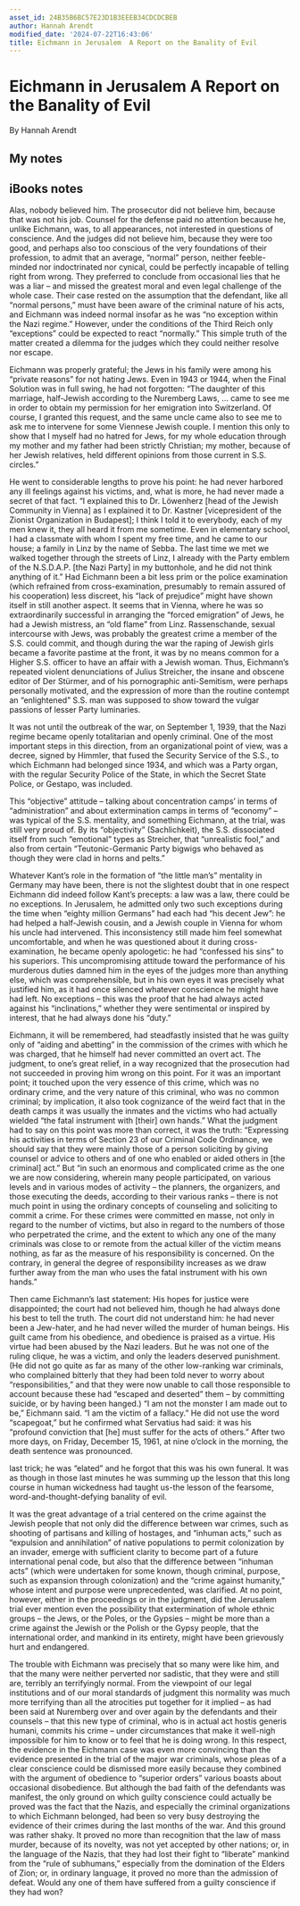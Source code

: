 ```yaml
---
asset_id: 24B35B6BC57E23D1B3EEEB34CDCDCBEB
author: Hannah Arendt
modified_date: '2024-07-22T16:43:06'
title: Eichmann in Jerusalem  A Report on the Banality of Evil
---
```


# Eichmann in Jerusalem  A Report on the Banality of Evil

By Hannah Arendt

## My notes <a name="my_notes_dont_delete"></a>



## iBooks notes <a name="ibooks_notes_dont_delete"></a>


Alas, nobody believed him. The prosecutor did not believe him, because that was not his job. Counsel for the defense paid no attention because he, unlike Eichmann, was, to all appearances, not interested in questions of conscience. And the judges did not believe him, because they were too good, and perhaps also too conscious of the very foundations of their profession, to admit that an average, “normal” person, neither feeble-minded nor indoctrinated nor cynical, could be perfectly incapable of telling right from wrong. They preferred to conclude from occasional lies that he was a liar – and missed the greatest moral and even legal challenge of the whole case. Their case rested on the assumption that the defendant, like all “normal persons,” must have been aware of the criminal nature of his acts, and Eichmann was indeed normal insofar as he was “no exception within the Nazi regime.” However, under the conditions of the Third Reich only “exceptions” could be expected to react “normally.” This simple truth of the matter created a dilemma for the judges which they could neither resolve nor escape.

Eichmann was properly grateful; the Jews in his family were among his “private reasons” for not hating Jews. Even in 1943 or 1944, when the Final Solution was in full swing, he had not forgotten: “The daughter of this marriage, half-Jewish according to the Nuremberg Laws, … came to see me in order to obtain my permission for her emigration into Switzerland. Of course, I granted this request, and the same uncle came also to see me to ask me to intervene for some Viennese Jewish couple. I mention this only to show that I myself had no hatred for Jews, for my whole education through my mother and my father had been strictly Christian; my mother, because of her Jewish relatives, held different opinions from those current in S.S. circles.”

  He went to considerable lengths to prove his point: he had never harbored any ill feelings against his victims, and, what is more, he had never made a secret of that fact. “I explained this to Dr. Löwenherz [head of the Jewish Community in Vienna] as I explained it to Dr. Kastner [vicepresident of the Zionist Organization in Budapest]; I think I told it to everybody, each of my men knew it, they all heard it from me sometime. Even in elementary school, I had a classmate with whom I spent my free time, and he came to our house; a family in Linz by the name of Sebba. The last time we met we walked together through the streets of Linz, I already with the Party emblem of the N.S.D.A.P. [the Nazi Party] in my buttonhole, and he did not think anything of it.” Had Eichmann been a bit less prim or the police examination (which refrained from cross-examination, presumably to remain assured of his cooperation) less discreet, his “lack of prejudice” might have shown itself in still another aspect. It seems that in Vienna, where he was so extraordinarily successful in arranging the “forced emigration” of Jews, he had a Jewish mistress, an “old flame” from Linz. Rassenschande, sexual intercourse with Jews, was probably the greatest crime a member of the S.S. could commit, and though during the war the raping of Jewish girls became a favorite pastime at the front, it was by no means common for a Higher S.S. officer to have an affair with a Jewish woman. Thus, Eichmann’s repeated violent denunciations of Julius Streicher, the insane and obscene editor of Der Stürmer, and of his pornographic anti-Semitism, were perhaps personally motivated, and the expression of more than the routine contempt an “enlightened” S.S. man was supposed to show toward the vulgar passions of lesser Party luminaries.

It was not until the outbreak of the war, on September 1, 1939, that the Nazi regime became openly totalitarian and openly criminal. One of the most important steps in this direction, from an organizational point of view, was a decree, signed by Himmler, that fused the Security Service of the S.S., to which Eichmann had belonged since 1934, and which was a Party organ, with the regular Security Police of the State, in which the Secret State Police, or Gestapo, was included.

This “objective” attitude – talking about concentration camps’ in terms of “administration” and about extermination camps in terms of “economy” – was typical of the S.S. mentality, and something Eichmann, at the trial, was still very proud of. By its “objectivity” (Sachlichkeit), the S.S. dissociated itself from such “emotional” types as Streicher, that “unrealistic fool,” and also from certain “Teutonic-Germanic Party bigwigs who behaved as though they were clad in horns and pelts.”

Whatever Kant’s role in the formation of “the little man’s” mentality in Germany may have been, there is not the slightest doubt that in one respect Eichmann did indeed follow Kant’s precepts: a law was a law, there could be no exceptions. In Jerusalem, he admitted only two such exceptions during the time when “eighty million Germans” had each had “his decent Jew”: he had helped a half-Jewish cousin, and a Jewish couple in Vienna for whom his uncle had intervened. This inconsistency still made him feel somewhat uncomfortable, and when he was questioned about it during cross-examination, he became openly apologetic: he had “confessed his sins” to his superiors. This uncompromising attitude toward the performance of his murderous duties damned him in the eyes of the judges more than anything else, which was comprehensible, but in his own eyes it was precisely what justified him, as it had once silenced whatever conscience he might have had left. No exceptions – this was the proof that he had always acted against his “inclinations,” whether they were sentimental or inspired by interest, that he had always done his “duty.”

Eichmann, it will be remembered, had steadfastly insisted that he was guilty only of “aiding and abetting” in the commission of the crimes with which he was charged, that he himself had never committed an overt act. The judgment, to one’s great relief, in a way recognized that the prosecution had not succeeded in proving him wrong on this point. For it was an important point; it touched upon the very essence of this crime, which was no ordinary crime, and the very nature of this criminal, who was no common criminal; by implication, it also took cognizance of the weird fact that in the death camps it was usually the inmates and the victims who had actually wielded “the fatal instrument with [their] own hands.” What the judgment had to say on this point was more than correct, it was the truth: “Expressing his activities in terms of Section 23 of our Criminal Code Ordinance, we should say that they were mainly those of a person soliciting by giving counsel or advice to others and of one who enabled or aided others in [the criminal] act.” But “in such an enormous and complicated crime as the one we are now considering, wherein many people participated, on various levels and in various modes of activity – the planners, the organizers, and those executing the deeds, according to their various ranks – there is not much point in using the ordinary concepts of counseling and soliciting to commit a crime. For these crimes were committed en masse, not only in regard to the number of victims, but also in regard to the numbers of those who perpetrated the crime, and the extent to which any one of the many criminals was close to or remote from the actual killer of the victim means nothing, as far as the measure of his responsibility is concerned. On the contrary, in general the degree of responsibility increases as we draw further away from the man who uses the fatal instrument with his own hands.”

Then came Eichmann’s last statement: His hopes for justice were disappointed; the court had not believed him, though he had always done his best to tell the truth. The court did not understand him: he had never been a Jew-hater, and he had never willed the murder of human beings. His guilt came from his obedience, and obedience is praised as a virtue. His virtue had been abused by the Nazi leaders. But he was not one of the ruling clique, he was a victim, and only the leaders deserved punishment. (He did not go quite as far as many of the other low-ranking war criminals, who complained bitterly that they had been told never to worry about “responsibilities,” and that they were now unable to call those responsible to account because these had “escaped and deserted” them – by committing suicide, or by having been hanged.) “I am not the monster I am made out to be,” Eichmann said. “I am the victim of a fallacy.” He did not use the word “scapegoat,” but he confirmed what Servatius had said: it was his “profound conviction that [he] must suffer for the acts of others.” After two more days, on Friday, December 15, 1961, at nine o’clock in the morning, the death sentence was pronounced.

last trick; he was “elated” and he forgot that this was his own funeral. It was as though in those last minutes he was summing up the lesson that this long course in human wickedness had taught us-the lesson of the fearsome, word-and-thought-defying banality of evil.

It was the great advantage of a trial centered on the crime against the Jewish people that not only did the difference between war crimes, such as shooting of partisans and killing of hostages, and “inhuman acts,” such as “expulsion and annihilation” of native populations to permit colonization by an invader, emerge with sufficient clarity to become part of a future international penal code, but also that the difference between “inhuman acts” (which were undertaken for some known, though criminal, purpose, such as expansion through colonization) and the “crime against humanity,” whose intent and purpose were unprecedented, was clarified. At no point, however, either in the proceedings or in the judgment, did the Jerusalem trial ever mention even the possibility that extermination of whole ethnic groups – the Jews, or the Poles, or the Gypsies – might be more than a crime against the Jewish or the Polish or the Gypsy people, that the international order, and mankind in its entirety, might have been grievously hurt and endangered.

The trouble with Eichmann was precisely that so many were like him, and that the many were neither perverted nor sadistic, that they were and still are, terribly an terrifyingly normal. From the viewpoint of our legal institutions and of our moral standards of judgment this normality was much more terrifying than all the atrocities put together for it implied – as had been said at Nuremberg over and over again by the defendants and their counsels – that this new type of criminal, who is in actual act hostis generis humani, commits his crime – under circumstances that make it well-nigh impossible for him to know or to feel that he is doing wrong. In this respect, the evidence in the Eichmann case was even more convincing than the evidence presented in the trial of the major war criminals, whose pleas of a clear conscience could be dismissed more easily because they combined with the argument of obedience to “superior orders” various boasts about occasional disobedience. But although the bad faith of the defendants was manifest, the only ground on which guilty conscience could actually be proved was the fact that the Nazis, and especially the criminal organizations to which Eichmann belonged, had been so very busy destroying the evidence of their crimes during the last months of the war. And this ground was rather shaky. It proved no more than recognition that the law of mass murder, because of its novelty, was not yet accepted by other nations; or, in the language of the Nazis, that they had lost their fight to “liberate” mankind from the “rule of subhumans,” especially from the domination of the Elders of Zion; or, in ordinary language, it proved no more than the admission of defeat. Would any one of them have suffered from a guilty conscience if they had won?